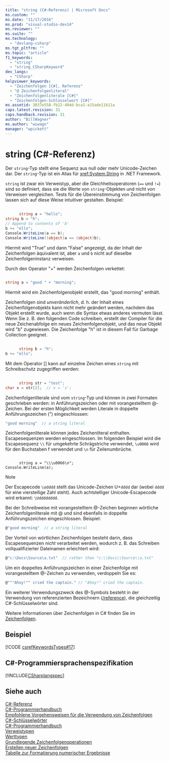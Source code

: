 ```yaml
---
title: "string (C#-Referenz) | Microsoft Docs"
ms.custom: ""
ms.date: "11/17/2016"
ms.prod: "visual-studio-dev14"
ms.reviewer: ""
ms.suite: ""
ms.technology: 
  - "devlang-csharp"
ms.tgt_pltfrm: ""
ms.topic: "article"
f1_keywords: 
  - "string"
  - "string_CSharpKeyword"
dev_langs: 
  - "CSharp"
helpviewer_keywords: 
  - "Zeichenfolgen [C#], Referenz"
  - "@ Zeichenfolgenliteral"
  - "Zeichenfolgenliterale [C#]"
  - "Zeichenfolgen-Schlüsselwort [C#]"
ms.assetid: 3037e558-fb22-494d-bca1-a15ade11b11a
caps.latest.revision: 31
caps.handback.revision: 31
author: "BillWagner"
ms.author: "wiwagn"
manager: "wpickett"
---
```

# string (C#-Referenz)
Der `string`\-Typ stellt eine Sequenz aus null oder mehr Unicode\-Zeichen dar.  Der `string`\-Typ ist ein Alias für <xref:System.String> in .NET Framework.  
  
 `string` ist zwar ein Verweistyp, aber die Gleichheitsoperatoren \(`==` und `!=`\) sind so definiert, dass sie die Werte von `string`\-Objekten und nicht von Verweisen vergleichen.  Tests für die Übereinstimmung von Zeichenfolgen lassen sich auf diese Weise intuitiver gestalten.  Beispiel:  
  
```c#  
  
      string a = "hello";  
string b = "h";  
// Append to contents of 'b'  
b += "ello";  
Console.WriteLine(a == b);  
Console.WriteLine((object)a == (object)b);  
```  
  
 Hiermit wird "True" und dann "False" angezeigt, da der Inhalt der Zeichenfolgen äquivalent ist, aber `a` und `b` nicht auf dieselbe Zeichenfolgeninstanz verweisen.  
  
 Durch den Operator "\+" werden Zeichenfolgen verkettet:  
  
```c#  
  
string a = "good " + "morning";  
```  
  
 Hiermit wird ein Zeichenfolgenobjekt erstellt, das "good morning" enthält.  
  
 Zeichenfolgen sind *unveränderlich*, d. h. der Inhalt eines Zeichenfolgenobjekts kann nicht mehr geändert werden, nachdem das Objekt erstellt wurde, auch wenn die Syntax etwas anderes vermuten lässt.  Wenn Sie z. B. den folgenden Code schreiben, erstellt der Compiler für die neue Zeichenabfolge ein neues Zeichenfolgenobjekt, und das neue Objekt wird "b" zugewiesen.  Die Zeichenfolge "h" ist in diesem Fall für Garbage Collection geeignet.  
  
```c#  
  
      string b = "h";  
b += "ello";  
```  
  
 Mit dem Operator \[\] kann auf einzelne Zeichen eines `string` mit Schreibschutz zugegriffen werden:  
  
```c#  
  
      string str = "test";  
char x = str[2];  // x = 's';  
```  
  
 Zeichenfolgenliterale sind vom `string`\-Typ und können in zwei Formaten geschrieben werden: in Anführungszeichen oder mit vorangestelltem @\-Zeichen.  Bei der ersten Möglichkeit werden Literale in doppelte Anführungszeichen \("\) eingeschlossen:  
  
```c#  
"good morning"  // a string literal  
```  
  
 Zeichenfolgenliterale können jedes Zeichenliteral enthalten.  Escapesequenzen werden eingeschlossen.  Im folgenden Beispiel wird die Escapesequenz `\\` für umgekehrte Schrägstriche verwendet, `\u0066` wird für den Buchstaben f verwendet und `\n` für Zeilenumbrüche.  
  
```  
  
      string a = "\\\u0066\n";  
Console.WriteLine(a);  
```  
  
> [!NOTE]
>  Der Escapecode `\`u`dddd` stellt das Unicode\-Zeichen U\+`dddd` dar \(wobei `dddd` für eine vierstellige Zahl steht\).  Auch achtstelliger Unicode\-Escapecode wird erkannt: `\Udddddddd`.  
  
 Bei der Schreibweise mit vorangestelltem @\-Zeichen beginnen wörtliche Zeichenfolgenliterale mit @ und sind ebenfalls in doppelte Anführungszeichen eingeschlossen.  Beispiel:  
  
```c#  
@"good morning"  // a string literal  
```  
  
 Der Vorteil von wörtlichen Zeichenfolgen besteht darin, dass Escapesequenzen *nicht* verarbeitet werden, wodurch z. B. das Schreiben vollqualifizierter Dateinamen erleichtert wird:  
  
```c#  
@"c:\Docs\Source\a.txt"  // rather than "c:\\Docs\\Source\\a.txt"  
```  
  
 Um ein doppeltes Anführungszeichen in einer Zeichenfolge mit vorangestelltem @\-Zeichen zu verwenden, verdoppeln Sie es:  
  
```c#  
@"""Ahoy!"" cried the captain." // "Ahoy!" cried the captain.  
```  
  
 Ein weiterer Verwendungszweck des @\-Symbols besteht in der Verwendung von referenzierten Bezeichnern \([\/reference](../../../csharp/language-reference/compiler-options/reference-compiler-option.md)\), die gleichzeitig C\#\-Schlüsselwörter sind.  
  
 Weitere Informationen über Zeichenfolgen in C\# finden Sie im [Zeichenfolgen](../../../csharp/programming-guide/strings/index.md).  
  
## Beispiel  
 [!CODE [csrefKeywordsTypes#17](../CodeSnippet/VS_Snippets_VBCSharp/csrefKeywordsTypes#17)]  
  
## C\#\-Programmiersprachenspezifikation  
 [!INCLUDE[CSharplangspec](../../../csharp/language-reference/keywords/includes/csharplangspec_md.md)]  
  
## Siehe auch  
 [C\#\-Referenz](../../../csharp/language-reference/index.md)   
 [C\#\-Programmierhandbuch](../../../csharp/programming-guide/index.md)   
 [Empfohlene Vorgehensweisen für die Verwendung von Zeichenfolgen](../Topic/Best%20Practices%20for%20Using%20Strings%20in%20the%20.NET%20Framework.md)   
 [C\#\-Schlüsselwörter](../../../csharp/language-reference/keywords/index.md)   
 [C\#\-Programmierhandbuch](../../../csharp/programming-guide/index.md)   
 [Verweistypen](../../../csharp/language-reference/keywords/reference-types.md)   
 [Werttypen](../../../csharp/language-reference/keywords/value-types.md)   
 [Grundlegende Zeichenfolgenoperationen](../Topic/Basic%20String%20Operations%20in%20the%20.NET%20Framework.md)   
 [Erstellen neuer Zeichenfolgen](../Topic/Creating%20New%20Strings%20in%20the%20.NET%20Framework.md)   
 [Tabelle zur Formatierung numerischer Ergebnisse](../../../csharp/language-reference/keywords/formatting-numeric-results-table.md)